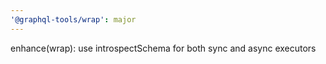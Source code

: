 ```yaml
---
'@graphql-tools/wrap': major
---
```


enhance(wrap): use introspectSchema for both sync and async executors
